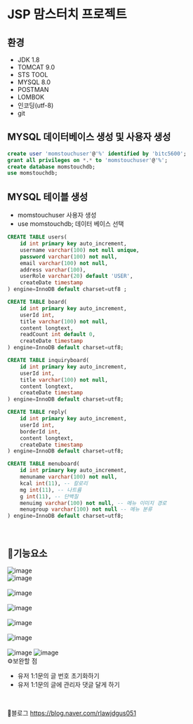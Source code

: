 # JSP 맘스터치 프로젝트
## 환경
- JDK 1.8
- TOMCAT 9.0
- STS TOOL
- MYSQL 8.0
- POSTMAN
- LOMBOK
- 인코딩(utf-8)
- git


## MYSQL 데이터베이스 생성 및 사용자 생성
```SQL
create user 'momstouchuser'@'%' identified by 'bitc5600';
grant all privileges on *.* to 'momstouchuser'@'%';
create database momstouchdb;
use momstouchdb;
```

## MYSQL 테이블 생성
- momstouchuser 사용자 생성
- use momstouchdb;  데이터 베이스 선택

```SQL
CREATE TABLE users(
	id int primary key auto_increment,
    username varchar(100) not null unique,
    password varchar(100) not null,
    email varchar(100) not null,
    address varchar(100),
    userRole varchar(20) default 'USER',
    createDate timestamp
) engine=InnoDB default charset=utf8 ;

CREATE TABLE board(
	id int primary key auto_increment,
    userId int,
    title varchar(100) not null,
    content longtext,
    readCount int default 0,
    createDate timestamp
) engine=InnoDB default charset=utf8;

CREATE TABLE inquiryboard(
	id int primary key auto_increment,
    userId int,
    title varchar(100) not null,
    content longtext,
    createDate timestamp
) engine=InnoDB default charset=utf8;

CREATE TABLE reply(
	id int primary key auto_increment,
    userId int,
    borderId int,
    content longtext,
    createDate timestamp
) engine=InnoDB default charset=utf8;

CREATE TABLE menuboard(
	id int primary key auto_increment,
    menuname varchar(100) not null,
    kcal int(11), -- 칼로리
    mg int(11), -- 나트륨 
    g int(11), -- 단백질
    menuimg varchar(100) not null, -- 메뉴 이미지 경로
    menugroup varchar(100) not null	-- 메뉴 분류
) engine=InnoDB default charset=utf8;
```
<br/>

## 🥇기능요소
![image](https://user-images.githubusercontent.com/74044292/106377442-5bdd8380-63e0-11eb-8e0d-8915352b4351.png)<br/>
![image](https://user-images.githubusercontent.com/74044292/106377451-6bf56300-63e0-11eb-904b-592110873a15.png)<br/>
<br/>
![image](https://user-images.githubusercontent.com/74044292/106377477-9ba46b00-63e0-11eb-93a2-19becd8e1b62.png)
<br/>
<br/>
![image](https://user-images.githubusercontent.com/74044292/106377496-b545b280-63e0-11eb-95cd-44226082fa64.png)
<br/>
<br/>
![image](https://user-images.githubusercontent.com/74044292/106377505-c2fb3800-63e0-11eb-9f5d-d1fa585f5133.png)
<br/>
<br/>
![image](https://user-images.githubusercontent.com/74044292/106377509-cabadc80-63e0-11eb-8721-1e194304f64b.png)
<br/>
<br/>
![image](https://user-images.githubusercontent.com/74044292/106377512-d1495400-63e0-11eb-82d8-de0097bb37e9.png)
![image](https://user-images.githubusercontent.com/74044292/106377513-da3a2580-63e0-11eb-9d74-5e7e9425d92a.png)
<br/>
⚙보완할 점<br/>
+ 유저 1:1문의 글 번호 초기화하기
+ 유저 1:1문의 글에 관리자 댓글 달게 하기
<br/>

🥉블로그
https://blog.naver.com/rlawjdgus051

